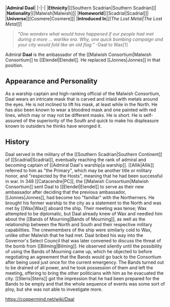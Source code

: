 |**Admiral Daal**|
|-|-|
|**Ethnicity**|[[Southern Scadrian\|Southern Scadrian]]|
|**Nationality**|[[Malwish\|Malwish]]|
|**Homeworld**|[[Scadrial\|Scadrial]]|
|**Universe**|[[Cosmere\|Cosmere]]|
|**Introduced In**|*[[The Lost Metal\|The Lost Metal]]*|

>“*One wonders what would have happened if our people had met during a more … warlike era. Why, one quick bombing campaign and your city would fold like an old flag.*”
\-Daal to Wax[1]

Admiral **Daal** is the ambassador of the [[Malwish Consortium\|Malwish Consortium]] to [[Elendel\|Elendel]]. He replaced [[Jonnes\|Jonnes]] in that position.

## Appearance and Personality
As a warship captain and high-ranking official of the Malwish Consortium, Daal wears an intricate mask that is carved and inlaid with metals around the eyes. He is not inclined to lift his mask, at least while in the North. He has also been known to wear a bloodred mask and one painted with red lines, which may or may not be different masks. He is short. 
He is self-assured of the superiority of the South and quick to make his displeasure known to outsiders he thinks have wronged it.

## History
Daal served in the military of the [[Southern Scadrian\|Southern Continent]] of [[Scadrial\|Scadrial]], eventually reaching the rank of admiral and becoming captain of [[Admiral Daal's warship\|a warship]]. [[Allik\|Allik]] referred to him as "the Primary", which may be another title or military honor, and "respected by the Hosts", meaning that he had been successful in war.
In 348 [[Catacendre\|PC]], the [[Malwish Consortium\|Malwish Consortium]] sent Daal to [[Elendel\|Elendel]] to serve as their new ambassador after deciding that the previous ambassador, [[Jonnes\|Jonnes]], had become too "familiar" with the Northerners. He brought his former warship to the city as a statement to the North and was met by [[Wax\|Wax]] aboard the ship. Their meeting was tense; Wax attempted to be diplomatic, but Daal already knew of Wax and needled him about the [[Bands of Mourning\|Bands of Mourning]], as well as the relationship between the North and South and their respective military capabilities. The crewmembers of the ship were similarly cold to Wax, unlike other Malwish that he had met.
Daal bribed his way into the Governor's Select Council that was later convened to discuss the threat of the bomb from [[Bilming\|Bilming]]. He observed silently until the possibility of using the Bands of Mourning came up, which he objected to before negotiating an agreement that the Bands would go back to the Consortium after being used just once for the current emergency. The Bands turned out to be drained of all power, and he took possession of them and left the meeting, offering to bring the other politicians with him as he evacuated the city. [[Steris\|Steris]] got the impression that he had been prepared for the Bands to be empty and that the whole sequence of events was some sort of ploy, but she was not able to investigate more.



https://coppermind.net/wiki/Daal